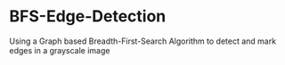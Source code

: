 # BFS-Edge-Detection
Using a Graph based Breadth-First-Search Algorithm to detect and mark edges in a grayscale image
